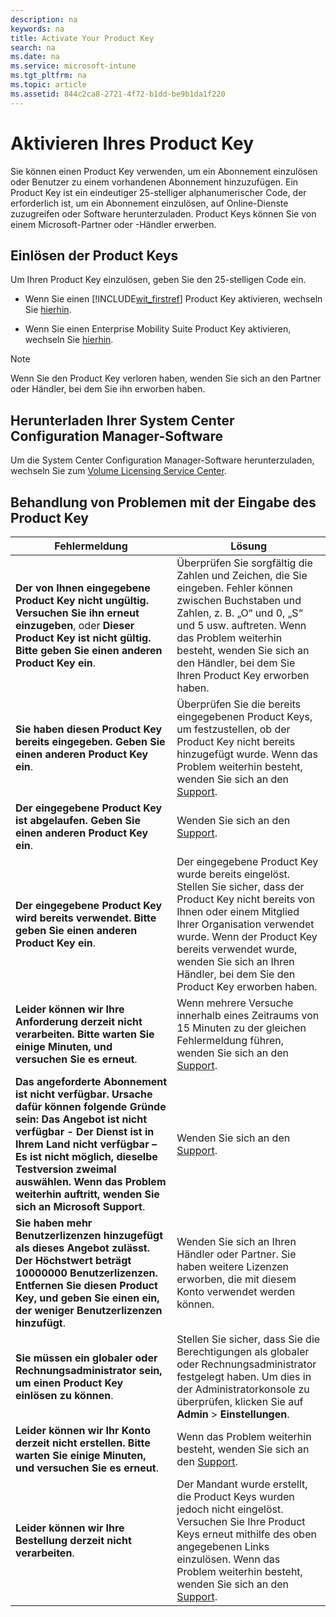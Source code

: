 ```yaml
---
description: na
keywords: na
title: Activate Your Product Key
search: na
ms.date: na
ms.service: microsoft-intune
ms.tgt_pltfrm: na
ms.topic: article
ms.assetid: 844c2ca8-2721-4f72-b1dd-be9b1da1f220
---
```

# Aktivieren Ihres Product Key
Sie können einen Product Key verwenden, um ein Abonnement einzulösen oder Benutzer zu einem vorhandenen Abonnement hinzuzufügen. Ein Product Key ist ein eindeutiger 25-stelliger alphanumerischer Code, der erforderlich ist, um ein Abonnement einzulösen, auf Online-Dienste zuzugreifen oder Software herunterzuladen. Product Keys können Sie von einem Microsoft-Partner oder -Händler erwerben.

## Einlösen der Product Keys
Um Ihren Product Key einzulösen, geben Sie den 25-stelligen Code ein.

-   Wenn Sie einen [!INCLUDE[wit_firstref](../Token/wit_firstref_md.md)] Product Key aktivieren, wechseln Sie [hierhin](https://account.manage.microsoft.com/commerce/productkeystart.aspx).

-   Wenn Sie einen Enterprise Mobility Suite Product Key aktivieren, wechseln Sie [hierhin](http://www.microsoft.com/ems/open).

> [!NOTE]
> Wenn Sie den Product Key verloren haben, wenden Sie sich an den Partner oder Händler, bei dem Sie ihn erworben haben.

## Herunterladen Ihrer System Center Configuration Manager-Software
Um die System Center Configuration Manager-Software herunterzuladen, wechseln Sie zum [Volume Licensing Service Center](http://go.microsoft.com/fwlink/?LinkID=232300).

## Behandlung von Problemen mit der Eingabe des Product Key

|Fehlermeldung|Lösung|
|-----------------|----------|
|**Der von Ihnen eingegebene Product Key nicht ungültig. Versuchen Sie ihn erneut einzugeben**, oder **Dieser Product Key ist nicht gültig. Bitte geben Sie einen anderen Product Key ein**.|Überprüfen Sie sorgfältig die Zahlen und Zeichen, die Sie eingeben. Fehler können zwischen Buchstaben und Zahlen, z. B. „O“ und 0, „S“ und 5 usw. auftreten. Wenn das Problem weiterhin besteht, wenden Sie sich an den Händler, bei dem Sie Ihren Product Key erworben haben.|
|**Sie haben diesen Product Key bereits eingegeben. Geben Sie einen anderen Product Key ein**.|Überprüfen Sie die bereits eingegebenen Product Keys, um festzustellen, ob der Product Key nicht bereits hinzugefügt wurde. Wenn das Problem weiterhin besteht, wenden Sie sich an den [Support](http://go.microsoft.com/fwlink/?LinkID=394189).|
|**Der eingegebene Product Key ist abgelaufen. Geben Sie einen anderen Product Key ein**.|Wenden Sie sich an den [Support](http://go.microsoft.com/fwlink/?LinkID=394189).|
|**Der eingegebene Product Key wird bereits verwendet. Bitte geben Sie einen anderen Product Key ein**.|Der eingegebene Product Key wurde bereits eingelöst. Stellen Sie sicher, dass der Product Key nicht bereits von Ihnen oder einem Mitglied Ihrer Organisation verwendet wurde. Wenn der Product Key bereits verwendet wurde, wenden Sie sich an Ihren Händler, bei dem Sie den Product Key erworben haben.|
|**Leider können wir Ihre Anforderung derzeit nicht verarbeiten. Bitte warten Sie einige Minuten, und versuchen Sie es erneut**.|Wenn mehrere Versuche innerhalb eines Zeitraums von 15 Minuten zu der gleichen Fehlermeldung führen, wenden Sie sich an den [Support](http://go.microsoft.com/fwlink/?LinkID=394189).|
|**Das angeforderte Abonnement ist nicht verfügbar. Ursache dafür können folgende Gründe sein: Das Angebot ist nicht verfügbar - Der Dienst ist in Ihrem Land nicht verfügbar – Es ist nicht möglich, dieselbe Testversion zweimal auswählen. Wenn das Problem weiterhin auftritt, wenden Sie sich an Microsoft Support**.|Wenden Sie sich an den [Support](http://go.microsoft.com/fwlink/?LinkID=394189).|
|**Sie haben mehr Benutzerlizenzen hinzugefügt als dieses Angebot zulässt. Der Höchstwert beträgt 10000000 Benutzerlizenzen. Entfernen Sie diesen Product Key, und geben Sie einen ein, der weniger Benutzerlizenzen hinzufügt**.|Wenden Sie sich an Ihren Händler oder Partner. Sie haben weitere Lizenzen erworben, die mit diesem Konto verwendet werden können.|
|**Sie müssen ein globaler oder Rechnungsadministrator sein, um einen Product Key einlösen zu können**.|Stellen Sie sicher, dass Sie die Berechtigungen als globaler oder Rechnungsadministrator festgelegt haben. Um dies in der Administratorkonsole zu überprüfen, klicken Sie auf **Admin** &gt; **Einstellungen**.|
|**Leider können wir Ihr Konto derzeit nicht erstellen. Bitte warten Sie einige Minuten, und versuchen Sie es erneut**.|Wenn das Problem weiterhin besteht, wenden Sie sich an den [Support](http://go.microsoft.com/fwlink/?LinkID=394189).|
|**Leider können wir Ihre Bestellung derzeit nicht verarbeiten**.|Der Mandant wurde erstellt, die Product Keys wurden jedoch nicht eingelöst. Versuchen Sie Ihre Product Keys erneut mithilfe des oben angegebenen Links einzulösen. Wenn das Problem weiterhin besteht, wenden Sie sich an den [Support](http://go.microsoft.com/fwlink/?LinkID=394189).|
